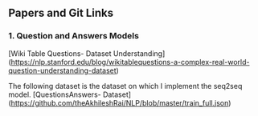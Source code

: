 ## Papers and Git Links

### 1. Question and Answers Models

[Wiki Table Questions- Dataset Understanding] (https://nlp.stanford.edu/blog/wikitablequestions-a-complex-real-world-question-understanding-dataset)

The following dataset is the dataset on which I implement the seq2seq model.
[QuestionsAnswers- Dataset] (https://github.com/theAkhileshRai/NLP/blob/master/train_full.json)

